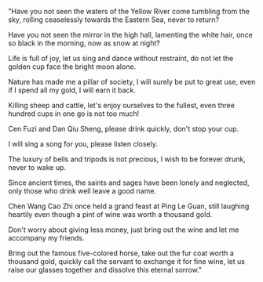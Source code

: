 "Have you not seen the waters of the Yellow River come tumbling from the sky, rolling ceaselessly towards the Eastern Sea, never to return?

Have you not seen the mirror in the high hall, lamenting the white hair, once so black in the morning, now as snow at night?

Life is full of joy, let us sing and dance without restraint, do not let the golden cup face the bright moon alone.

Nature has made me a pillar of society, I will surely be put to great use, even if I spend all my gold, I will earn it back.

Killing sheep and cattle, let's enjoy ourselves to the fullest, even three hundred cups in one go is not too much!

Cen Fuzi and Dan Qiu Sheng, please drink quickly, don't stop your cup.

I will sing a song for you, please listen closely.

The luxury of bells and tripods is not precious, I wish to be forever drunk, never to wake up.

Since ancient times, the saints and sages have been lonely and neglected, only those who drink well leave a good name.

Chen Wang Cao Zhi once held a grand feast at Ping Le Guan, still laughing heartily even though a pint of wine was worth a thousand gold.

Don't worry about giving less money, just bring out the wine and let me accompany my friends.

Bring out the famous five-colored horse, take out the fur coat worth a thousand gold, quickly call the servant to exchange it for fine wine, let us raise our glasses together and dissolve this eternal sorrow."
